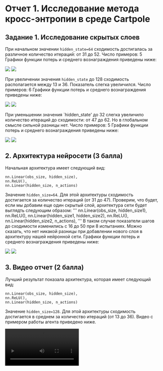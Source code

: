 # Отчет 1. Исследование метода кросс-энтропии в среде Cartpole 

## Задание 1. Исследование скрытых слоев
При начальном значении `hidden_state=64` сходимость достигалась за различное количество итераций: от 31 до 52.
Число примеров: 5
Графики функции потерь и среднего вознаграждения приведены ниже:

<img src="imgs/loss_1.png"/>

<img src="imgs/reward_1.png"/>

При увеличении значения `hidden_state` до 128 сходимость располагается между 13 и 36. Показатель слегка
увеличился.
Число примеров: 6
Графики функции потерь и среднего вознаграждения приведены ниже: 

<img src="imgs/loss_2.png"/>

<img src="imgs/reward_2.png"/>

При уменьшении значения `hidden_state' до 32 слегка увеличило количество итераций до сходимости:
от 47 до 62. Но в глобальном смысле сильной разницы нет.
Число примеров: 5
Графики функции потерь и среднего вознаграждения приведены ниже:

<img src="imgs/loss_3.png"/>

<img src="imgs/reward_3.png"/>

## 2. Архитектура нейросети (3 балла)
Начальная архитектура имеет следующий вид: 
```
nn.Linear(obs_size, hidden_size),
nn.ReLU(),
nn.Linear(hidden_size, n_actions)
```
Значение `hidden_size=64`. 
Для этой архитектуры сходимость достигается за количество итераций (от 31 до 47). 
Проверим, что будет, если мы добавим еще один скрытый слой, архитектура сети будет выглядть
следующим образом:
'''
nn.Linear(obs_size, hidden_size1),
nn.ReLU(),
nn.Linear(hidden_size1, hidden_size2),
nn.ReLU(),
nn.Linear(hidden_size2, n_actions),
'''
В таком случае показатели шагов до сходимости изменились с 16 до 50 при 8 испытаниях.
Можно сказать, что нет никакой разницы при добавлении нового слоя в архитектуру нашей
нейронной сети.
Графики функции потерь и среднего вознаграждения приведены ниже:

<img src="imgs/loss_4.png"/>

<img src="imgs/reward_4.png"/>

## 3. Видео отчет (2 балла)
Лучший результат показала архитектура, которая имеет следующий вид: 
```
nn.Linear(obs_size, hidden_size),
nn.ReLU(),
nn.Linear(hidden_size, n_actions)
```
Значение `hidden_size=128`. 
Для этой архитектуры сходимость достигается в среднем за количество итераций (от 13 до 36). 
Видео с примером работы агента приведено ниже.  

<video src="mp4/rl-video-episode-343.mp4" width="240"/>
